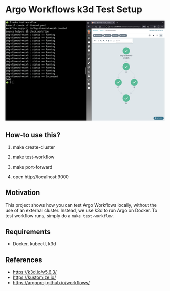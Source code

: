 # Argo Workflows k3d Test Setup

![demo](docs/screenshot.png)

## How-to use this?

1. make create-cluster

2. make test-workflow

3. make port-forward

4. open http://localhost:9000

## Motivation

This project shows how you can test Argo Workflows
locally, without the use of an external cluster. Instead,
we use k3d to run Argo on Docker. To test workflow
runs, simply do a `make test-workflow`.

## Requirements

- Docker, kubectl, k3d

## References

- https://k3d.io/v5.6.3/
- https://kustomize.io/
- https://argoproj.github.io/workflows/
